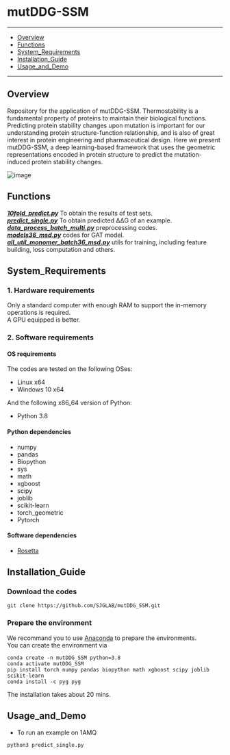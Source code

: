 # mutDDG-SSM

****
- [Overview](#Overview)
- [Functions](#Functions)
- [System_Requirements](#System_Requirements)
- [Installation_Guide](#Installation_Guide)
- [Usage_and_Demo](#Usage_and_Demo)
****
## Overview
Repository for the application of mutDDG-SSM.
Thermostability is a fundamental property of proteins to maintain their biological functions. Predicting protein stability changes upon mutation is important for our understanding protein structure-function relationship, and is also of great interest in protein engineering and pharmaceutical design. Here we present mutDDG-SSM, a deep learning-based framework that uses the geometric representations encoded in protein structure to predict the mutation-induced protein stability changes.

![image](https://github.com/SJGLAB/mutDDG_SSM/assets/115686053/70825180-8bc8-4fcc-9a95-cc54999508ec)



## Functions
***[10fold_predict.py](10fold_predict.py)***  To obtain the results of test sets.  
***[predict_single.py](predict_single.py)***  To obtain predicted ΔΔG of an example.   
***[data_process_batch_multi.py](data_process_batch_multi.py)***  preprocessing codes.        
***[models36_msd.py](models36_msd.py)***  codes for GAT model.        
***[all_util_monomer_batch36_msd.py](all_util_monomer_batch36_msd.py)***  utils for training, including feature building, loss computation and others.     

## System_Requirements
### **1. Hardware requirements**  

Only a standard computer with enough RAM to support the in-memory operations is required.  
A GPU equipped is better. 

### **2. Software requirements**  

#### OS requirements  
The codes are tested on the following OSes:   
- Linux x64  
- Windows 10 x64

And the following x86_64 version of Python:  
- Python 3.8
  
#### Python dependencies   
- numpy   
- pandas
- Biopython
- sys  
- math
- xgboost
- scipy
- joblib
- scikit-learn
- torch_geometric
- Pytorch

#### Software dependencies 
- [Rosetta](https://www.rosettacommons.org/software/)

## Installation_Guide
### Download the codes
```
git clone https://github.com/SJGLAB/mutDDG_SSM.git
```
### Prepare the environment
We recommand you to use [Anaconda](https://www.anaconda.com/) to prepare the environments.  
You can create the environment via  
```
conda create -n mutDDG_SSM python=3.8
conda activate mutDDG_SSM
pip install torch numpy pandas biopython math xgboost scipy joblib scikit-learn
conda install -c pyg pyg
```
The installation takes about 20 mins. 

## Usage_and_Demo
* To run an example on 1AMQ
```
python3 predict_single.py
```





